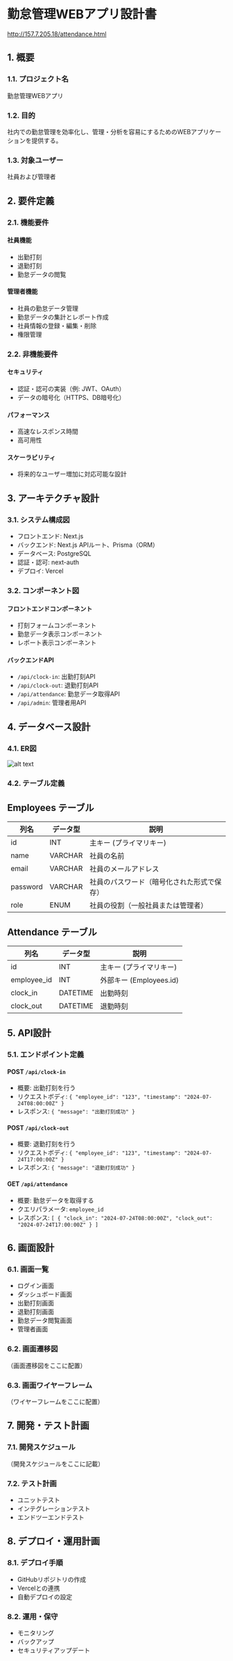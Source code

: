 # 勤怠管理WEBアプリ設計書
http://157.7.205.18/attendance.html

## 1. 概要
### 1.1. プロジェクト名
勤怠管理WEBアプリ

### 1.2. 目的
社内での勤怠管理を効率化し、管理・分析を容易にするためのWEBアプリケーションを提供する。

### 1.3. 対象ユーザー
社員および管理者

## 2. 要件定義
### 2.1. 機能要件
#### 社員機能
- 出勤打刻
- 退勤打刻
- 勤怠データの閲覧

#### 管理者機能
- 社員の勤怠データ管理
- 勤怠データの集計とレポート作成
- 社員情報の登録・編集・削除
- 権限管理

### 2.2. 非機能要件
#### セキュリティ
- 認証・認可の実装（例: JWT、OAuth）
- データの暗号化（HTTPS、DB暗号化）

#### パフォーマンス
- 高速なレスポンス時間
- 高可用性

#### スケーラビリティ
- 将来的なユーザー増加に対応可能な設計

## 3. アーキテクチャ設計
### 3.1. システム構成図
- フロントエンド: Next.js
- バックエンド: Next.js APIルート、Prisma（ORM）
- データベース: PostgreSQL
- 認証・認可: next-auth
- デプロイ: Vercel

### 3.2. コンポーネント図
#### フロントエンドコンポーネント
- 打刻フォームコンポーネント
- 勤怠データ表示コンポーネント
- レポート表示コンポーネント

#### バックエンドAPI
- `/api/clock-in`: 出勤打刻API
- `/api/clock-out`: 退勤打刻API
- `/api/attendance`: 勤怠データ取得API
- `/api/admin`: 管理者用API

## 4. データベース設計
### 4.1. ER図
![alt text](image.png)

### 4.2. テーブル定義

## Employees テーブル

| 列名     | データ型   | 説明                                           |
|----------|------------|------------------------------------------------|
| id       | INT        | 主キー (プライマリキー)                        |
| name     | VARCHAR    | 社員の名前                                    |
| email    | VARCHAR    | 社員のメールアドレス                          |
| password | VARCHAR    | 社員のパスワード（暗号化された形式で保存）     |
| role     | ENUM       | 社員の役割（一般社員または管理者）              |

## Attendance テーブル

| 列名         | データ型   | 説明                        |
|--------------|------------|-----------------------------|
| id           | INT        | 主キー (プライマリキー)     |
| employee_id  | INT        | 外部キー (Employees.id)    |
| clock_in     | DATETIME   | 出勤時刻                    |
| clock_out    | DATETIME   | 退勤時刻                    |

## 5. API設計
### 5.1. エンドポイント定義
#### POST `/api/clock-in`
- 概要: 出勤打刻を行う
- リクエストボディ: `{ "employee_id": "123", "timestamp": "2024-07-24T08:00:00Z" }`
- レスポンス: `{ "message": "出勤打刻成功" }`

#### POST `/api/clock-out`
- 概要: 退勤打刻を行う
- リクエストボディ: `{ "employee_id": "123", "timestamp": "2024-07-24T17:00:00Z" }`
- レスポンス: `{ "message": "退勤打刻成功" }`

#### GET `/api/attendance`
- 概要: 勤怠データを取得する
- クエリパラメータ: `employee_id`
- レスポンス: `[ { "clock_in": "2024-07-24T08:00:00Z", "clock_out": "2024-07-24T17:00:00Z" } ]`

## 6. 画面設計
### 6.1. 画面一覧
- ログイン画面
- ダッシュボード画面
- 出勤打刻画面
- 退勤打刻画面
- 勤怠データ閲覧画面
- 管理者画面

### 6.2. 画面遷移図
（画面遷移図をここに配置）

### 6.3. 画面ワイヤーフレーム
（ワイヤーフレームをここに配置）

## 7. 開発・テスト計画
### 7.1. 開発スケジュール
（開発スケジュールをここに記載）

### 7.2. テスト計画
- ユニットテスト
- インテグレーションテスト
- エンドツーエンドテスト

## 8. デプロイ・運用計画
### 8.1. デプロイ手順
- GitHubリポジトリの作成
- Vercelとの連携
- 自動デプロイの設定

### 8.2. 運用・保守
- モニタリング
- バックアップ
- セキュリティアップデート

